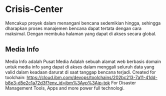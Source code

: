 # Crisis-Center
Mencakup proyek dalam menangani bencana sedemikian hingga, sehingga dharapkan proses manajemen bencana dapat tertata dengan cara maksimal.
Dengan membuka halaman yang dapat di akses secara global.
## Media Info
Media Info adalah Pusat Media 
Adalah sebuah alamat web berbasis domain untuk media info yang dapat di akses dalam menggali seluruh data yang valid dalam keadaan darurat di saat tanggap bencana terjadi.
Created for toolchain: https://cloud.ibm.com/devops/toolchains/202bc213-7a11-41dd-b8e3-d5e2c1a72d3f?env_id=ibm%3Ayp%3Ajp-tok
For Disaster Management Tools, Apps and more power full technologi.
